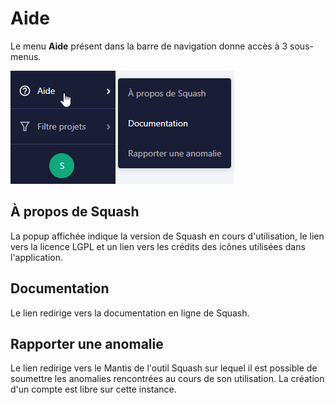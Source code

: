 # Aide
Le menu **Aide** présent dans la barre de navigation donne accès à 3 sous-menus.

![Aide](resources/sous-menu-aide-fr.png)

## À propos de Squash
La popup affichée indique la version de Squash en cours d'utilisation, le lien vers la licence LGPL et un lien vers les crédits des icônes utilisées dans l'application.
## Documentation
Le lien redirige vers la documentation en ligne de Squash.
## Rapporter une anomalie
Le lien redirige vers le Mantis de l'outil Squash sur lequel il est possible de soumettre les anomalies rencontrées au cours de son utilisation. La création d'un compte est libre sur cette instance.
<!--stackedit_data:
eyJoaXN0b3J5IjpbMTE5MjgwMzUxMV19
-->
